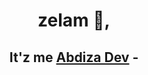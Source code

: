 <h1 align="center">zelam 👋,</h1> 
<h2 align="center">It'z me <a href="https://abdiza.tech">Abdiza Dev</a> - <Developer. /></h2>

